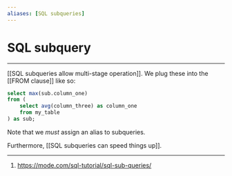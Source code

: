 ```yaml
---
aliases: [SQL subqueries]
---
```

# SQL subquery
---
[[SQL subqueries allow multi-stage operation]]. We plug these into the [[FROM clause]] like so:

```sql
select max(sub.column_one)
from (
	select avg(column_three) as column_one
	from my_table
) as sub;
```

Note that we *must* assign an alias to subqueries.

Furthermore, [[SQL subqueries can speed things up]]. 

---
1. https://mode.com/sql-tutorial/sql-sub-queries/